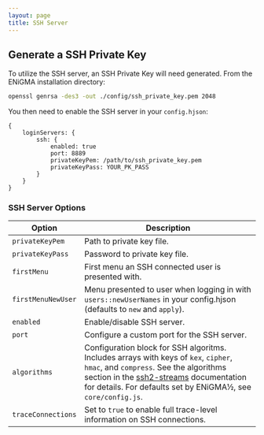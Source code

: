 ```yaml
---
layout: page
title: SSH Server
---
```

## Generate a SSH Private Key

To utilize the SSH server, an SSH Private Key will need generated. From the ENiGMA installation directory:

```bash
openssl genrsa -des3 -out ./config/ssh_private_key.pem 2048
```

You then need to enable the SSH server in your `config.hjson`:

```hjson
{
	loginServers: {
		ssh: {
            enabled: true
		    port: 8889
		    privateKeyPem: /path/to/ssh_private_key.pem
            privateKeyPass: YOUR_PK_PASS
        }                                                             
    }
}
```

### SSH Server Options

| Option              | Description
|---------------------|--------------------------------------------------------------------------------------|
| `privateKeyPem`	  | Path to private key file.
| `privateKeyPass`    | Password to private key file.
| `firstMenu`		  | First menu an SSH connected user is presented with.
| `firstMenuNewUser`  | Menu presented to user when logging in with `users::newUserNames` in your config.hjson (defaults to `new` and `apply`).
| `enabled`           | Enable/disable SSH server.
| `port`              | Configure a custom port for the SSH server.
| `algorithms`        | Configuration block for SSH algoritms. Includes arrays with keys of `kex`, `cipher`, `hmac`, and `compress`. See the algorithms section in the [ssh2-streams](https://github.com/mscdex/ssh2-streams#ssh2stream-methods) documentation for details. For defaults set by ENiGMA½, see `core/config.js`.
| `traceConnections`  | Set to `true` to enable full trace-level information on SSH connections.
